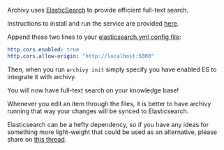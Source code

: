 Archivy uses [ElasticSearch](https://www.elastic.co) to provide efficient full-text search.

Instructions to install and run the service are provided [here](https://www.elastic.co/guide/en/elasticsearch/reference/current/install-elasticsearch.html).


Append these two lines to your [elasticsearch.yml config file](https://www.elastic.co/guide/en/elasticsearch/reference/current/settings.html):

```yaml
http.cors.enabled: true
http.cors.allow-origin: "http://localhost:5000"
```

Then, when you run `archivy init` simply specify you have enabled ES to integrate it with archivy.

You will now have full-text search on your knowledge base!

Whenever you edit an item through the files, it is better to have archivy running that way your changes will be synced to Elasticsearch.


Elasticsearch can be a hefty dependency, so if you have any ideas for something more light-weight that could be used as an alternative, please share on [this thread](https://github.com/archivy/archivy/issues/13).
